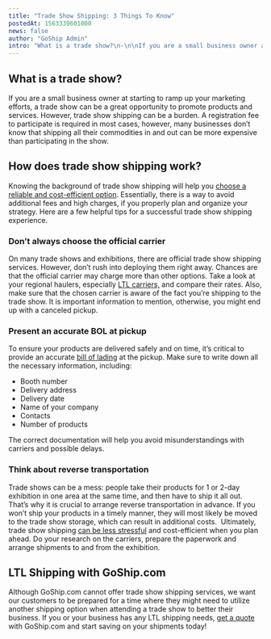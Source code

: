 ```yaml
---
title: "Trade Show Shipping: 3 Things To Know"
postedAt: 1563339601000
news: false
author: "GoShip Admin"
intro: "What is a trade show?\n-\n\nIf you are a small business owner at starting to ramp up your marketing efforts, a trade show can be a great opportunity to promote products and services. However, trade show shipping can be a burden. A registration fee to participate is required in most cases, however, many businesses don’t know that shipping all their commodities in and out can be more expensive than participating in the show.  \n\nHow does trade show shipping work?\n-\n\nKnowing the background of trade show shipping w"
---
```

**What is a trade show?**
-------------------------

If you are a small business owner at starting to ramp up your marketing efforts, a trade show can be a great opportunity to promote products and services. However, trade show shipping can be a burden. A registration fee to participate is required in most cases, however, many businesses don’t know that shipping all their commodities in and out can be more expensive than participating in the show. 

**How does trade show shipping work?**
--------------------------------------

Knowing the background of trade show shipping will help you [choose a reliable and cost-efficient option](https://www.huffpost.com/entry/how-to-save-on-trade-show-shipping_b_5a4cd29de4b06cd2bd03e394?guccounter=1&guce_referrer=aHR0cHM6Ly9zZWFyY2hsaWdodC5jb25kdWN0b3IuY29tLzE2NTUwL3dlYi1wcm9wZXJ0aWVzLzg0MTM0L3RvcGljcy82NDIwMjQ_cmFua1NvdXJjZUlkPTEmc2VlZFBocmFzZT10cmFkZStzaG93K3NoaXBwaW5nJmRhdGFiYXNlUmFua1NvdXJjZUlkPTE&guce_referrer_sig=AQAAAB6xoFjHg257bZham8ej9nb7CSuD2s6uGbkj-fC-7cDRZO215HTHfSCc92GGCf6oblVLK8zPwtpcHNm9S5_XgQKnLiPUq9-P6SzLM6dlHgRk-IGa6_gSeG4GT8-OYWZbDyE0MFv6zr228KbtksJnj89U7dNAptTMwEF2qD1gNlGt). Essentially, there is a way to avoid additional fees and high charges, if you properly plan and organize your strategy. Here are a few helpful tips for a successful trade show shipping experience. 

### **Don’t always choose the official carrier**

On many trade shows and exhibitions, there are official trade show shipping services. However, don’t rush into deploying them right away. Chances are that the official carrier may charge more than other options. Take a look at your regional haulers, especially [LTL carriers,](https://www.goship.com/blog/how-to-choose-the-right-ltl-carriers/) and compare their rates. Also, make sure that the chosen carrier is aware of the fact you’re shipping to the trade show. It is important information to mention, otherwise, you might end up with a canceled pickup. 

### **Present an accurate BOL at pickup**

To ensure your products are delivered safely and on time, it’s critical to provide an accurate [bill of lading](https://www.goship.com/blog/what-is-the-bill-of-lading-bol/) at the pickup. Make sure to write down all the necessary information, including:

*   Booth number
*   Delivery address
*   Delivery date
*   Name of your company 
*   Contacts 
*   Number of products

The correct documentation will help you avoid misunderstandings with carriers and possible delays. 

### **Think about reverse transportation**

Trade shows can be a mess: people take their products for 1 or 2-day exhibition in one area at the same time, and then have to ship it all out. That’s why it is crucial to arrange reverse transportation in advance. If you won’t ship your products in a timely manner, they will most likely be moved to the trade show storage, which can result in additional costs.  Ultimately, trade show shipping [can be less stressful](https://www.goship.com/blog/what-is-the-cheapest-way-to-ship-large-packages/) and cost-efficient when you plan ahead. Do your research on the carriers, prepare the paperwork and arrange shipments to and from the exhibition. 

LTL Shipping with GoShip.com
----------------------------

Although GoShip.com cannot offer trade show shipping services, we want our customers to be prepared for a time where they might need to utilize another shipping option when attending a trade show to better their business. If you or your business has any LTL shipping needs, [get a quote](https://app.goship.com/#/wizard) with GoShip.com and start saving on your shipments today!
